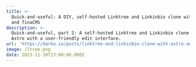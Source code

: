```yaml
---
title: >-
  Quick-and-useful: A DIY, self-hosted Linktree and Linkinbio clone with Astro
  and TinaCMS
description: >-
  Quick-and-useful, part 2: A self-hosted Linktree and Linkinbio clone based on
  Astro with a user-friendly edit interface.
url: 'https://darko.io/posts/linktree-and-linkinbio-clone-with-astro-and-tinacms/'
image: /ltree.png
date: 2023-11-30T23:00:00.000Z
---
```


